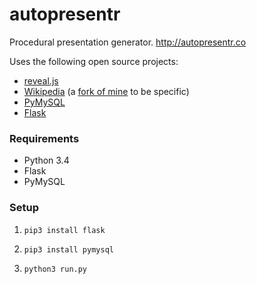 # autopresentr
Procedural presentation generator. http://autopresentr.co

Uses the following open source projects:

- [reveal.js](https://github.com/hakimel/reveal.js)
- [Wikipedia](https://github.com/goldsmith/Wikipedia) (a [fork of mine](https://github.com/lucasdnd/Wikipedia) to be specific)
- [PyMySQL](https://github.com/PyMySQL/PyMySQL)
- [Flask](https://github.com/mitsuhiko/flask)

### Requirements

- Python 3.4
- Flask
- PyMySQL

### Setup

1. `pip3 install flask`

1. `pip3 install pymysql`

1. `python3 run.py`
